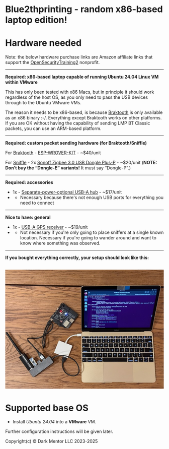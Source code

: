# Blue2thprinting - random **x86-based** laptop edition!


# Hardware needed

Note: the below hardware purchase links are Amazon affiliate links that support the [OpenSecurityTraining2](https://ost2.fyi) nonprofit.

---
**Required: x86-based laptop capable of running Ubuntu 24.04 Linux VM within VMware**

This has only been tested with x86 Macs, but in principle it should work regardless of the host OS, as you only need to pass the USB devices through to the Ubuntu VMware VMs.

The reason it needs to be x86-based, is because [Braktooth](https://github.com/Matheus-Garbelini/braktooth_esp32_bluetooth_classic_attacks) is only available as an x86 binary :-/. Everything except Braktooth works on other platforms. If you are OK without having the capability of sending LMP BT Classic packets, you can use an ARM-based platform.

---
**Required: custom packet sending hardware (for Braktooth/Sniffle)**

For [Braktooth](https://github.com/Matheus-Garbelini/braktooth_esp32_bluetooth_classic_attacks) - [ESP-WROVER-KIT](https://www.mouser.com/ProductDetail/Espressif-Systems/ESP-WROVER-KIT-VE?qs=KUoIvG%2F9Ilbci6DcltJYaA%3D%3D&mgh=1&gclid=EAIaIQobChMI1OOewJvugQMVik9HAR0FxgvkEAQYASABEgJ01PD_BwE) - ~\$40/unit

For [Sniffle](https://github.com/nccgroup/Sniffle) - 2x [Sonoff Zigbee 3.0 USB Dongle Plus-P](https://us.itead.cc/us/products/sonoff-zigbee-3-0-usb-dongle-plus/ref/366/) - ~\$20/unit (**NOTE: Don’t buy the “Dongle-E” variants!** It must say “Dongle-P”.)


---
**Required: accessories**

* 1x - [Separate-power-optional USB-A hub](https://amzn.to/3VILnnj) - ~$17/unit
* * Necessary because there's not enough USB ports for everything you need to connect

---
**Nice to have: general**

* 1x - [USB-A GPS receiver](https://amzn.to/44srqCJ) - ~$19/unit
* * Not necessary if you're only going to place sniffers at a single known location. Necessary if you're going to wander around and want to know where something was observed.

---

**If you bought everything correctly, your setup should look like this:**

![](./img/laptop.jpg)
---

# Supported base OS

* Install *Ubuntu 24.04* into a **VMware** VM.

Further configuration instructions will be given later.

Copyright(c) © Dark Mentor LLC 2023-2025
